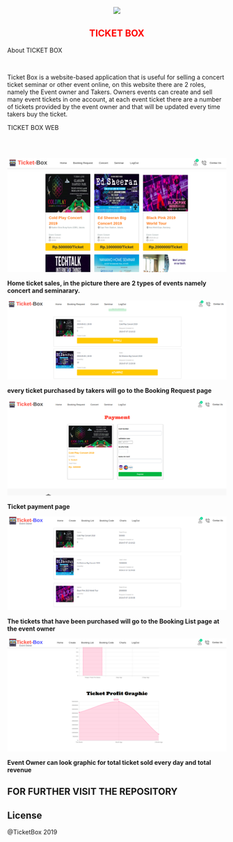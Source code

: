 <p align="center"><img src="https://user-images.githubusercontent.com/43489463/61540419-c8479a80-aa67-11e9-8428-495837a4c92e.png"></p>

<H2 align="center" style="color:red">
TICKET BOX
</H2>

<p text-weight:bold>About TICKET BOX</p><br>

Ticket Box is a website-based application that is useful for selling a concert ticket seminar or other event online, on this website there are 2 roles, namely the Event owner and Takers. Owners events can create and sell many event tickets in one account, at each event ticket there are a number of tickets provided by the event owner and that will be updated every time takers buy the ticket.
<br>
<p text-weight:bold>TICKET BOX WEB</p><br>
<br>
<p align="center">
<img src="https://github.com/RezaNum1/Ticketbox/blob/master/public/assets/images/ticket2.png"></p>

<p style="font-weight:bold">Home ticket sales, in the picture there are 2 types of events namely concert and seminarary.</p>

<p align="center"><img src="https://github.com/RezaNum1/Ticketbox/blob/master/public/assets/images/ticket6.png"></p>

<p style="font-weight:bold">every ticket purchased by takers will go to the Booking Request page</p>


<p align="center"><img src="https://github.com/RezaNum1/Ticketbox/blob/master/public/assets/images/ticket4.png" ></p>

<p style="font-weight:bold">Ticket payment page</p>

<p align="center"><img src="https://github.com/RezaNum1/Ticketbox/blob/master/public/assets/images/ticket9.png" ></p>

<p style="font-weight:bold">The tickets that have been purchased will go to the Booking List page at the event owner</p>

<p align="center"><img src="https://github.com/RezaNum1/Ticketbox/blob/master/public/assets/images/ticket8.png" ></p>

<p style="font-weight:bold">Event Owner can look graphic for total ticket sold every day and total revenue</p>


## FOR FURTHER VISIT THE REPOSITORY 

## License

@TicketBox 2019
